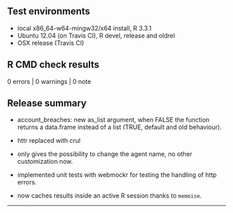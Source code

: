 ## Test environments
* local x86_64-w64-mingw32/x64 install, R 3.3.1
* Ubuntu 12.04 (on Travis CI), R devel, release and oldrel
* OSX release (Travis CI)

## R CMD check results

0 errors | 0 warnings | 0 note

## Release summary

* account_breaches: new as_list argument, when FALSE the function returns a data.frame instead of a list (TRUE, default and old behaviour).

* httr replaced with crul

* only gives the possibility to change the agent name, no other customization now.

* implemented unit tests with webmockr for testing the handling of http errors.

* now caches results inside an active R session thanks to `memoise`.

---
